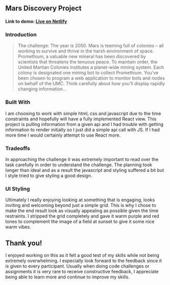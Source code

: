 ## Mars Discovery Project

#### Link to demo: [Live on Netlify](https://tender-visvesvaraya-4324e1.netlify.com)

### Introduction

> The challenge: The year is 2050. Mars is teeming full of colonies – all working to survive and thrive in the harsh environment of space. Promethium, a valuable new mineral has been discovered by scientists that threatens the tenuous peace. To maintain order, the United Martian Colonies institutes a planet-wide mining system. Each colony is designated one mining bot to collect Promethium. You’ve been chosen to program a web application to monitor bots and nodes on behalf of the UMC. Think carefully about how you'll display rapidly changing information...

### Built With

I am choosing to work with simple html, css and javascript due to the time constraints and hopefully will have a fully implemented React view. This project is pulling information from a given api and I had trouble with getting information to render initially so I just did a simple api call with JS. If I had more time I would certainly attempt to use React more.

### Tradeoffs

In approaching the challenge it was extremely important to read over the task carefully in order to understand the challenge. The planning took longer than ideal and as a result the javascript and styling suffered a bit but I style tried to give styling a good design.

### UI Styling

Ultimately I really enjoying looking at something that is engaging, looks inviting and welcoming beyond just a simple grid. This is why I chose to make the end result look as visually appealing as possible given the time restraints. I stripped the grid completely and gave it warm purple and red tones to complement the image of a field at sunset to give it some nice warm vibes.

## Thank you!

I enjoyed working on this as it felt a good test of my skills while not being extremely overwhelming. I especially look forward to the feedback since it is given to every participant. Usually when doing code challenges or assignments it is very rare to receive constructive feedback, I appreciate being able to learn more and continue to improve my skills.
